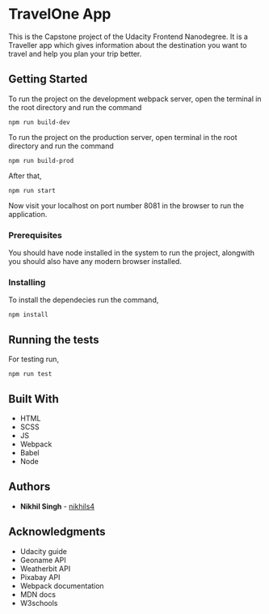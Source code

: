 # TravelOne App

This is the Capstone project of the Udacity Frontend Nanodegree. It is a Traveller app which gives information about the destination you want to travel and help you plan your trip better.

## Getting Started

To run the project on the development webpack server, open the terminal in the root directory and run the command

```
npm run build-dev
```

To run the project on the production server, open terminal in the root directory and run the command

```
npm run build-prod
```
After that,
```
npm run start
```

Now visit your localhost on port number 8081 in the browser to run the application.

### Prerequisites

You should have node installed in the system to run the project, alongwith you should also have any modern browser installed.

### Installing

To install the dependecies run the command,
```
npm install
```
## Running the tests

For testing run,
```
npm run test
```

## Built With

* HTML
* SCSS
* JS
* Webpack
* Babel
* Node

## Authors

* **Nikhil Singh** - [nikhils4](https://github.com/nikhils4)

## Acknowledgments

* Udacity guide
* Geoname API
* Weatherbit API
* Pixabay API
* Webpack documentation
* MDN docs
* W3schools